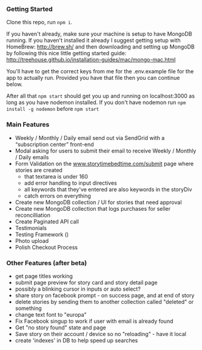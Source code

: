 ### Getting Started
Clone this repo, run ```npm i```.  

If you haven't already, make sure your machine is setup to have MongoDB running.  If you haven't installed it already I suggest getting setup with HomeBrew: http://brew.sh/ and then downloading and setting up MongoDB by following this nice little getting started guide: http://treehouse.github.io/installation-guides/mac/mongo-mac.html

You'll have to get the correct keys from me for the .env.example file for the app to actually run.  Provided you have that file then you can continue below.

After all that `npm start` should get you up and running on localhost:3000 as long as you have nodemon installed.  If you don't have nodemon run `npm install -g nodemon` before `npm start`

### Main Features
- Weekly / Monthly / Daily email send out via SendGrid with a “subscription center” front-end
- Modal asking for users to submit their email to receive Weekly / Monthly / Daily emails
- Form Validation on the www.storytimebedtime.com/submit page where stories are created
  - that textarea is under 160
  - add error handling to input directives
  - all keywords that they've entered are also keywords in the storyDiv
  - catch errors on everything
- Create new MongoDB collection / UI for stories that need approval
- Create new MongoDB collection that logs purchases for seller reconcilliation
- Create Paginated API call
- Testimonials
- Testing Framework ()
- Photo upload
- Polish Checkout Process


### Other Features (after beta)
- get page titles working
- submit page preview for story card and story detail page
- possibly a blinking cursor in inputs or auto select?
- share story on facebook prompt - on success page, and at end of story
- delete stories by sending them to another collection called "deleted" or something
- change text font to "europa"
- Fix Facebook singup to work if user with email is already found
- Get "no story found" state and page
- Save story on their account / device so no "reloading" - have it local
- create 'indexes' in DB to help speed up searches
